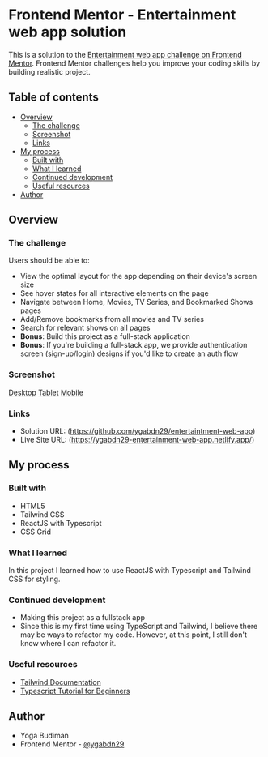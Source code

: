 # Frontend Mentor - Entertainment web app solution

This is a solution to the [Entertainment web app challenge on Frontend Mentor](https://www.frontendmentor.io/challenges/entertainment-web-app-J-UhgAW1X). Frontend Mentor challenges help you improve your coding skills by building realistic project.

## Table of contents

- [Overview](#overview)
  - [The challenge](#the-challenge)
  - [Screenshot](#screenshot)
  - [Links](#links)
- [My process](#my-process)
  - [Built with](#built-with)
  - [What I learned](#what-i-learned)
  - [Continued development](#continued-development)
  - [Useful resources](#useful-resources)
- [Author](#author)

## Overview

### The challenge

Users should be able to:

- View the optimal layout for the app depending on their device's screen size
- See hover states for all interactive elements on the page
- Navigate between Home, Movies, TV Series, and Bookmarked Shows pages
- Add/Remove bookmarks from all movies and TV series
- Search for relevant shows on all pages
- **Bonus**: Build this project as a full-stack application
- **Bonus**: If you're building a full-stack app, we provide authentication screen (sign-up/login) designs if you'd like to create an auth flow

### Screenshot

[Desktop](https://github.com/ygabdn29/entertaintment-web-app/tree/master/screenshots/desktop)
[Tablet](https://github.com/ygabdn29/entertaintment-web-app/tree/master/screenshots/tablet)
[Mobile](https://github.com/ygabdn29/entertaintment-web-app/tree/master/screenshots/mobile)

### Links

- Solution URL: (https://github.com/ygabdn29/entertaintment-web-app)
- Live Site URL: (https://ygabdn29-entertainment-web-app.netlify.app/)

## My process

### Built with

- HTML5
- Tailwind CSS
- ReactJS with Typescript
- CSS Grid

### What I learned

In this project I learned how to use ReactJS with Typescript and Tailwind CSS for styling.

### Continued development

- Making this project as a fullstack app
- Since this is my first time using TypeScript and Tailwind, I believe there may be ways to refactor my code. However, at this point, I still don't know where I can refactor it.

### Useful resources

- [Tailwind Documentation](https://tailwindcss.com/)
- [Typescript Tutorial for Beginners](https://youtu.be/d56mG7DezGs?si=EA1VNdQz81D0Rpch)

## Author

- Yoga Budiman
- Frontend Mentor - [@ygabdn29](https://www.frontendmentor.io/profile/ygabdn29)
